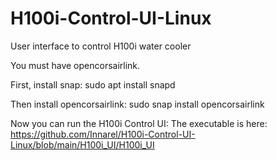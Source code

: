 # H100i-Control-UI-Linux
User interface to control H100i water cooler


You must have opencorsairlink.

First, install snap:
  sudo apt install snapd

Then install opencorsairlink:
  sudo snap install opencorsairlink


Now you can run the H100i Control UI:
The executable is here: https://github.com/Innarel/H100i-Control-UI-Linux/blob/main/H100i_UI/H100i_UI
